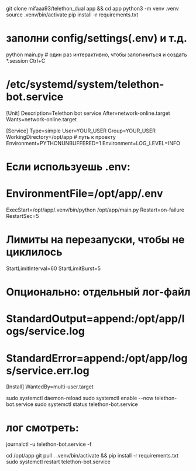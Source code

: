 git clone mifaaa93/telethon_dual app && cd app
python3 -m venv .venv
source .venv/bin/activate
pip install -r requirements.txt

# заполни config/settings(.env) и т.д.
python main.py  # один раз интерактивно, чтобы залогиниться и создать *.session
Ctrl+C


# /etc/systemd/system/telethon-bot.service
[Unit]
Description=Telethon bot service
After=network-online.target
Wants=network-online.target

[Service]
Type=simple
User=YOUR_USER
Group=YOUR_USER
WorkingDirectory=/opt/app  # путь к проекту
Environment=PYTHONUNBUFFERED=1
Environment=LOG_LEVEL=INFO
# Если используешь .env:
# EnvironmentFile=/opt/app/.env
ExecStart=/opt/app/.venv/bin/python /opt/app/main.py
Restart=on-failure
RestartSec=5
# Лимиты на перезапуски, чтобы не циклилось
StartLimitInterval=60
StartLimitBurst=5

# Опционально: отдельный лог-файл
# StandardOutput=append:/opt/app/logs/service.log
# StandardError=append:/opt/app/logs/service.err.log

[Install]
WantedBy=multi-user.target



sudo systemctl daemon-reload
sudo systemctl enable --now telethon-bot.service
sudo systemctl status telethon-bot.service
# лог смотреть:
journalctl -u telethon-bot.service -f


cd /opt/app
git pull
. .venv/bin/activate && pip install -r requirements.txt
sudo systemctl restart telethon-bot.service
